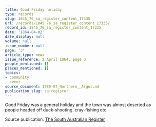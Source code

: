 ```yaml
---
title: Good Friday holiday
type: records
slug: 1845_76_sa_register_content_17335
url: /records/1845_76_sa_register_content_17335/
record_id: 1845_76_sa_register_content_17335
date: '1864-04-02'
date_display: null
volume: null
issue_number: null
page: '3'
article_type: news
issue_reference: 2 April 1864, page 3
people_mentioned: []
places_mentioned: []
topics:
- community
- event
source_document: 1985-87_Northern__Argus.md
publication_slug: sa-register
---
```


Good Friday was a general holiday and the town was almost deserted as people headed off duck-shooting, cray-fishing etc.

Source publication: [The South Australian Register](/publications/sa-register/)
